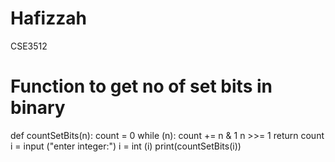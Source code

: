 # Hafizzah
CSE3512
# Function to get no of set bits in binary 
def  countSetBits(n): 
    count = 0
    while (n): 
        count += n & 1
        n >>= 1
    return count 
i = input ("enter integer:")
i = int (i)
print(countSetBits(i))

